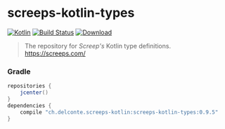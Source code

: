 # screeps-kotlin-types

[ ![Kotlin](https://img.shields.io/badge/Kotlin-1.2.51-blue.svg)](http://kotlinlang.org) 
[![Build Status](https://travis-ci.org/exaV/screeps-kotlin-types.svg?branch=master)](https://travis-ci.org/exaV/screeps-kotlin-types)
[ ![Download](https://api.bintray.com/packages/exav/screeps-kotlin/screeps-kotlin-types/images/download.svg) ](https://bintray.com/exav/screeps-kotlin/screeps-kotlin-types/_latestVersion)
> The repository for *Screep's* Kotlin type definitions. https://screeps.com/

### Gradle

``` Groovy
repositories {
    jcenter()
}
dependencies {
    compile "ch.delconte.screeps-kotlin:screeps-kotlin-types:0.9.5"
}

```
          
